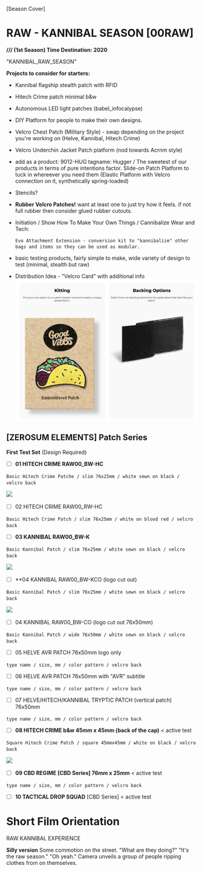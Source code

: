 [Season Cover]

# RAW - KANNIBAL SEASON [00RAW]

**/// (1st Season) Time Destination: 2020**

"KANNIBAL_RAW_SEASON"

**Projects to consider for starters:**
- Kannibal flagship stealth patch with RFID

- Hitech Crime patch minimal b&w

- Autonomous LED light patches (babel_infocalypse)

- DIY Platform for people to make their own designs.

- Velcro Chest Patch (Military Style) - swap depending on the project you're working on (Helve, Kannibal, Hitech Crime)

- Velcro Underchin Jacket Patch platform (nod towards Acrnm style)

- add as a product: 9012-HUG tagname: Hugger / The sweetest of our products in terms of pure intentions factor. Slide-on Patch Platform to tuck in whereever you need them (Elastic Platform with Velcro connection on it, synthetically spring-loaded)

- Stencils?
- **Rubber Velcro Patches!** want at least one to just try how it feels. if not full rubber then consider glued rubber cutouts.
- Initiation / Show How To Make Your Own Things / Cannibalize Wear and Tech: 
  ```
  Evo Attachment Extension - conversion kit to "kannibalize" other bags and items so they can be used as modular.
   ```
- basic testing products, fairly simple to make, wide variety of design to test (minimal, stealth but raw)
- Distribution Idea - "Velcro Card" with additional info
![](distribution-idea.png)

## [ZEROSUM ELEMENTS] Patch Series 

**First Test Set** (Design Required)
- [ ] **01 HITECH CRIME RAW00_BW-HC**

``` Basic Hitech Crime Patche / slim 76x25mm / white sewn on black / velcro back  ```

![](1.png)
  
- [ ] 02 HITECH CRIME RAW00_RW-HC

``` Basic Hitech Crime Patch / slim 76x25mm / white on blood red / velcro back ```
  
- [ ] **03 KANNIBAL RAW00_BW-K**

``` Basic Kannibal Patch / slim 76x25mm / white sewn on black / velcro back ```
  
![](3.png)

- [ ] **04 KANNIBAL RAW00_BW-KCO (logo cut out)

``` Basic Kannibal Patch / slim 76x25mm / white sewn on black / velcro back ```
  
![](4.png)
  
- [ ] 04 KANNIBAL RAW00_BW-CO (logo cut out 76x50mm)

``` Basic Kannibal Patch / wide 76x50mm / white sewn on black / velcro back ```

- [ ] 05 HELVE AVR PATCH 76x50mm logo only

``` type name / size, mm / color pattern / velcro back ```
  
- [ ] 06 HELVE AVR PATCH 76x50mm with "AVR" subtitle

``` type name / size, mm / color pattern / velcro back ```
  
- [ ] 07 HELVE/HITECH/KANNIBAL TRYPTIC PATCH (vertical patch) 76x50mm

``` type name / size, mm / color pattern / velcro back ```
  
- [ ] **08 HITECH CRIME b&w 45mm x  45mm (back of the cap)** < active test

``` Square Hitech Crime Patch / square 45mmx45mm / white on black / velcro back ```
  
![](2.png)
  
- [ ] **09 CBD REGIME [CBD Series] 76mm x  25mm** < active test

``` type name / size, mm / color pattern / velcro back ```

- [ ] **10 TACTICAL DROP SQUAD**  [CBD Series] < active test


# **Short Film Orientation**

RAW KANNIBAL EXPERIENCE

**Silly version**
Some commotion on the street.
"What are they doing?"
"It's the raw season."
"Oh yeah."
Camera unveils a group of people ripping clothes from on themselves.


